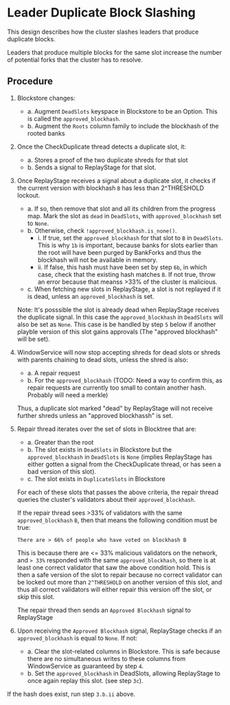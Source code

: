# Leader Duplicate Block Slashing

This design describes how the cluster slashes leaders that produce duplicate
blocks.

Leaders that produce multiple blocks for the same slot increase the number of
potential forks that the cluster has to resolve.

## Procedure
1. Blockstore changes:
    * a. Augment `DeadSlots` keyspace in Blockstore to be an Option<Blockhash>.
    This is called the `approved_blockhash`.
    * b. Augment the `Roots` column family to include the blockhash of the
    rooted banks

2. Once the CheckDuplicate thread detects a duplicate slot, it:
    * a. Stores a proof of the two duplicate shreds for that slot
    * b. Sends a signal to ReplayStage for that slot.

3. Once ReplayStage receives a signal about a duplicate slot, it checks if
the current version with blockhash `B` has less than 2^THRESHOLD lockout. 
    * a. If so, then remove that slot and all its children from the progress
    map. Mark the slot as `dead` in `DeadSlots`, with `approved_blockhash`
    set to `None`.
    * b. Otherwise, check `!approved_blockhash.is_none()`.
        * i. If true, set the `approved_blockhash` for that slot to `B` in 
    `DeadSlots`. This is why `1b` is important, because banks for slots 
    earlier than the root will have been purged by BankForks and thus 
    the blockhash will not be available in memory.
        * ii. If false, this hash must have been set by step `6b`, in which
    case, check that the existing hash matches `B`. If not true, throw an
    error because that meanss >33% of the cluster is malicious.
    * c. When fetching new slots in ReplayStage, a slot is not replayed if it is
    dead, unless an `approved_blockhash` is set.

    Note: It's posssible the slot is already dead when ReplayStage receives
    the duplicate signal. In this case the `approved_blockhash` in `DeadSlots`
    will also be set as `None`. This case is be handled by step `5` below if another
    playble version of this slot gains approvals (The "approved blockhash" 
    will be set).

4. WindowService will now stop accepting shreds for dead slots or shreds with
parents chaining to dead slots, unless the shred is also: 
    * a. A repair request
    * b. For the `approved_blockhash` (TODO: Need a way to confirm this, as 
    repair requests are currently too small to contain another hash.
    Probably will need a merkle)
    
    Thus, a duplicate slot marked "dead" by ReplayStage will not receive further
    shreds unless an "approved blockhassh" is set.

5. Repair thread iterates over the set of slots in Blocktree that are:
    * a. Greater than the root
    * b. The slot exists in `DeadSlots` in Blockstore but the 
       `approved_blockhash` in `DeadSlots` is `None` (implies ReplayStage 
       has either gotten a signal from the CheckDuplicate thread, or
       has seen a bad version of this slot).
    * c. The slot exists in `DuplicateSlots` in Blockstore

    For each of these slots that passes the above criteria, the repair thread
    queries the cluster's validators about their `approved_blockhash`. 

    If the repair thread sees >33% of validators with the same `approved_blockhash`
    `B`, then that means the following condition must be true:

    `There are > 66% of people who have voted on blockhash B`

    This is because there are <= 33% malicious validators on the network, and
    `> 33%` responded with the same `approved_blockhash`, so there is at least
    one correct validator that saw the above condition hold. This is then a
    safe version of the slot to repair because no correct validator can be locked
    out more than `2^THRESHOLD` on another version of this slot, and thus all
    correct validators will either repair this version off the slot, or skip 
    this slot.

    The repair thread then sends an `Approved Blockhash` signal to ReplayStage

6. Upon receiving the `Approved Blockhash` signal, ReplayStage checks if 
an `approved_blockhash` is equal to `None`. If not:
    * a. Clear the slot-related columns in Blockstore. This is safe because
    there are no simultaneous writes to these columns from WindowService as 
    guaranteed by step `4`. 
    * b. Set the `approved_blockhash` in DeadSlots, allowing ReplayStage to once 
    again replay this slot. (see step `3c`).

  If the hash does exist, run step `3.b.ii` above.